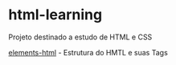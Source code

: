# html-learning

Projeto destinado a estudo de HTML e CSS

[elements-html](https://github.com/Formacao-Dev/html-css-learning/tree/main/elements-html) - Estrutura do HMTL e suas Tags
